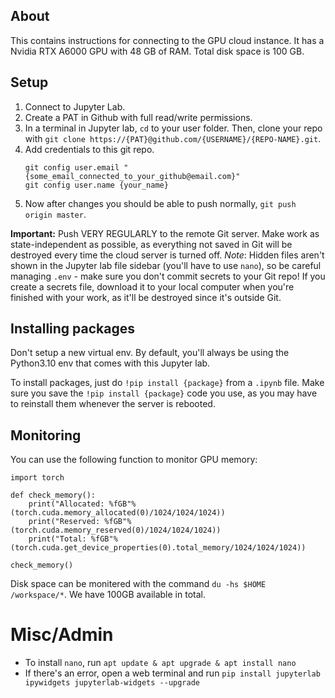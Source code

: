 ## About
This contains instructions for connecting to the GPU cloud instance. It has a Nvidia RTX A6000 GPU with 48 GB of RAM. Total disk space is 100 GB.

## Setup
1. Connect to Jupyter Lab.
2. Create a PAT in Github with full read/write permissions.
3. In a terminal in Jupyter lab, `cd` to your user folder. Then, clone your repo with `git clone https://{PAT}@github.com/{USERNAME}/{REPO-NAME}.git`.
4. Add credentials to this git repo.
    ```
    git config user.email "{some_email_connected_to_your_github@email.com}"
    git config user.name {your_name}
    ```
5. Now after changes you should be able to push normally, `git push origin master`.

**Important:** Push VERY REGULARLY to the remote Git server. Make work as state-independent as possible, as everything not saved in Git will be destroyed every time the cloud server is turned off.
*Note*: Hidden files aren't shown in the Jupyter lab file sidebar (you'll have to use `nano`), so be careful managing `.env` - make sure you don't commit secrets to your Git repo! If you create a secrets file, download it to your local computer when you're finished with your work, as it'll be destroyed since it's outside Git.

## Installing packages
Don't setup a new virtual env. By default, you'll always be using the Python3.10 env that comes with this Jupyter lab.

To install packages, just do `!pip install {package}` from a `.ipynb` file. Make sure you save the `!pip install {package}` code you use, as you may have to reinstall them whenever the server is rebooted.

## Monitoring
You can use the following function to monitor GPU memory:
```
import torch

def check_memory():
    print("Allocated: %fGB"%(torch.cuda.memory_allocated(0)/1024/1024/1024))
    print("Reserved: %fGB"%(torch.cuda.memory_reserved(0)/1024/1024/1024))
    print("Total: %fGB"%(torch.cuda.get_device_properties(0).total_memory/1024/1024/1024))

check_memory()
```

Disk space can be monitered with the command `du -hs $HOME /workspace/*`. We have 100GB available in total.

# Misc/Admin
- To install `nano`, run `apt update & apt upgrade & apt install nano`
- If there's an error, open a web terminal and run `pip install jupyterlab ipywidgets jupyterlab-widgets --upgrade`